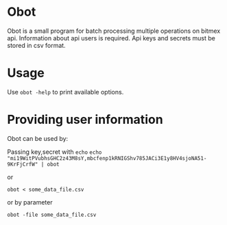 # Obot

Obot is a small program for batch processing multiple operations on bitmex api.
Information about api users is required. Api keys and secrets must be stored 
in csv format.

# Usage
Use `obot -help` to print available options.

# Providing user information
Obot can be used by:

Passing key,secret with `echo`
`echo "mi19WitPVubhsGHC2z43M8sY,mbcfenp1kRNIGShv785JACi3E1y8HV4sjoNA51-9KrFjCrfW" | obot`

or

`obot < some_data_file.csv`

or by parameter

`obot -file some_data_file.csv`
